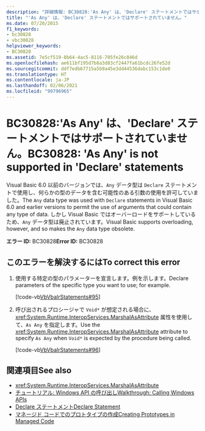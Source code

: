 ```yaml
---
description: "詳細情報: BC30828:'As Any' は、'Declare' ステートメントではサポートされていません。"
title: "'As Any' は、'Declare' ステートメントではサポートされていません。"
ms.date: 07/20/2015
f1_keywords:
- bc30828
- vbc30828
helpviewer_keywords:
- BC30828
ms.assetid: 7e5cf519-8b64-4ac5-8116-705fe26c846d
ms.openlocfilehash: ae611bf195d7b8a3d83cf2447fa61bcdc26fe52d
ms.sourcegitcommit: ddf7edb67715a5b9a45e3dd44536dabc153c1de0
ms.translationtype: HT
ms.contentlocale: ja-JP
ms.lasthandoff: 02/06/2021
ms.locfileid: "99796965"
---
```

# <a name="bc30828-as-any-is-not-supported-in-declare-statements"></a><span data-ttu-id="9e0b1-103">BC30828:'As Any' は、'Declare' ステートメントではサポートされていません。</span><span class="sxs-lookup"><span data-stu-id="9e0b1-103">BC30828: 'As Any' is not supported in 'Declare' statements</span></span>

<span data-ttu-id="9e0b1-104">Visual Basic 6.0 以前のバージョンでは、`Any` データ型は `Declare` ステートメントで使用し、何らかの型のデータを含む可能性のある引数の使用を許可していました。</span><span class="sxs-lookup"><span data-stu-id="9e0b1-104">The `Any` data type was used with `Declare` statements in Visual Basic 6.0 and earlier versions to permit the use of arguments that could contain any type of data.</span></span> <span data-ttu-id="9e0b1-105">しかし Visual Basic ではオーバーロードをサポートしているため、`Any` データ型は廃止されています。</span><span class="sxs-lookup"><span data-stu-id="9e0b1-105">Visual Basic supports overloading, however, and so makes the `Any` data type obsolete.</span></span>

 <span data-ttu-id="9e0b1-106">**エラー ID:** BC30828</span><span class="sxs-lookup"><span data-stu-id="9e0b1-106">**Error ID:** BC30828</span></span>

## <a name="to-correct-this-error"></a><span data-ttu-id="9e0b1-107">このエラーを解決するには</span><span class="sxs-lookup"><span data-stu-id="9e0b1-107">To correct this error</span></span>

1. <span data-ttu-id="9e0b1-108">使用する特定の型のパラメーターを宣言します。例を示します。</span><span class="sxs-lookup"><span data-stu-id="9e0b1-108">Declare parameters of the specific type you want to use; for example.</span></span>

     [!code-vb[VbVbalrStatements#95](~/samples/snippets/visualbasic/VS_Snippets_VBCSharp/VbVbalrStatements/VB/class5.vb#95)]

2. <span data-ttu-id="9e0b1-109">呼び出されるプロシージャで `Void*` が想定される場合に、<xref:System.Runtime.InteropServices.MarshalAsAttribute> 属性を使用して、`As Any` を指定します。</span><span class="sxs-lookup"><span data-stu-id="9e0b1-109">Use the <xref:System.Runtime.InteropServices.MarshalAsAttribute> attribute to specify `As Any` when `Void*` is expected by the procedure being called.</span></span>

     [!code-vb[VbVbalrStatements#96](~/samples/snippets/visualbasic/VS_Snippets_VBCSharp/VbVbalrStatements/VB/class5.vb#96)]

## <a name="see-also"></a><span data-ttu-id="9e0b1-110">関連項目</span><span class="sxs-lookup"><span data-stu-id="9e0b1-110">See also</span></span>

- <xref:System.Runtime.InteropServices.MarshalAsAttribute>
- [<span data-ttu-id="9e0b1-111">チュートリアル: Windows API の呼び出し</span><span class="sxs-lookup"><span data-stu-id="9e0b1-111">Walkthrough: Calling Windows APIs</span></span>](../../programming-guide/com-interop/walkthrough-calling-windows-apis.md)
- [<span data-ttu-id="9e0b1-112">Declare ステートメント</span><span class="sxs-lookup"><span data-stu-id="9e0b1-112">Declare Statement</span></span>](../statements/declare-statement.md)
- [<span data-ttu-id="9e0b1-113">マネージド コードでのプロトタイプの作成</span><span class="sxs-lookup"><span data-stu-id="9e0b1-113">Creating Prototypes in Managed Code</span></span>](../../../framework/interop/creating-prototypes-in-managed-code.md)
